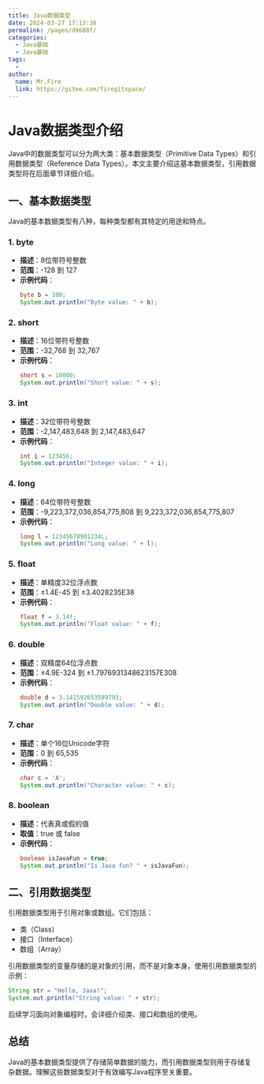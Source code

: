 ```yaml
---
title: Java数据类型
date: 2024-03-27 17:13:38
permalink: /pages/d9680f/
categories:
  - Java基础
  - Java基础
tags:
  - 
author: 
  name: Mr.Fire
  link: https://gitee.com/firegitspace/
---
```

# Java数据类型介绍

Java中的数据类型可以分为两大类：基本数据类型（Primitive Data Types）和引用数据类型（Reference Data Types）。本文主要介绍这基本数据类型，引用数据类型将在后面章节详细介绍。

## 一、基本数据类型

Java的基本数据类型有八种，每种类型都有其特定的用途和特点。

### 1. byte
- **描述**：8位带符号整数
- **范围**：-128 到 127
- **示例代码**：
    ```java
    byte b = 100;
    System.out.println("Byte value: " + b);
    ```

### 2. short
- **描述**：16位带符号整数
- **范围**：-32,768 到 32,767
- **示例代码**：
    ```java
    short s = 10000;
    System.out.println("Short value: " + s);
    ```

### 3. int
- **描述**：32位带符号整数
- **范围**：-2,147,483,648 到 2,147,483,647
- **示例代码**：
    ```java
    int i = 123456;
    System.out.println("Integer value: " + i);
    ```

### 4. long
- **描述**：64位带符号整数
- **范围**：-9,223,372,036,854,775,808 到 9,223,372,036,854,775,807
- **示例代码**：
    ```java
    long l = 12345678901234L;
    System.out.println("Long value: " + l);
    ```

### 5. float
- **描述**：单精度32位浮点数
- **范围**：±1.4E-45 到 ±3.4028235E38
- **示例代码**：
    ```java
    float f = 3.14f;
    System.out.println("Float value: " + f);
    ```

### 6. double
- **描述**：双精度64位浮点数
- **范围**：±4.9E-324 到 ±1.7976931348623157E308
- **示例代码**：
    ```java
    double d = 3.141592653589793;
    System.out.println("Double value: " + d);
    ```

### 7. char
- **描述**：单个16位Unicode字符
- **范围**：0 到 65,535
- **示例代码**：
    ```java
    char c = 'A';
    System.out.println("Character value: " + c);
    ```

### 8. boolean
- **描述**：代表真或假的值
- **取值**：true 或 false
- **示例代码**：
    ```java
    boolean isJavaFun = true;
    System.out.println("Is Java fun? " + isJavaFun);
    ```

## 二、引用数据类型

引用数据类型用于引用对象或数组。它们包括：
- 类（Class）
- 接口（Interface）
- 数组（Array）

引用数据类型的变量存储的是对象的引用，而不是对象本身。使用引用数据类型的示例：
```java
String str = "Hello, Java!";
System.out.println("String value: " + str);
```


后续学习面向对象编程时，会详细介绍类、接口和数组的使用。

## 总结
Java的基本数据类型提供了存储简单数据的能力，而引用数据类型则用于存储复杂数据。理解这些数据类型对于有效编写Java程序至关重要。


